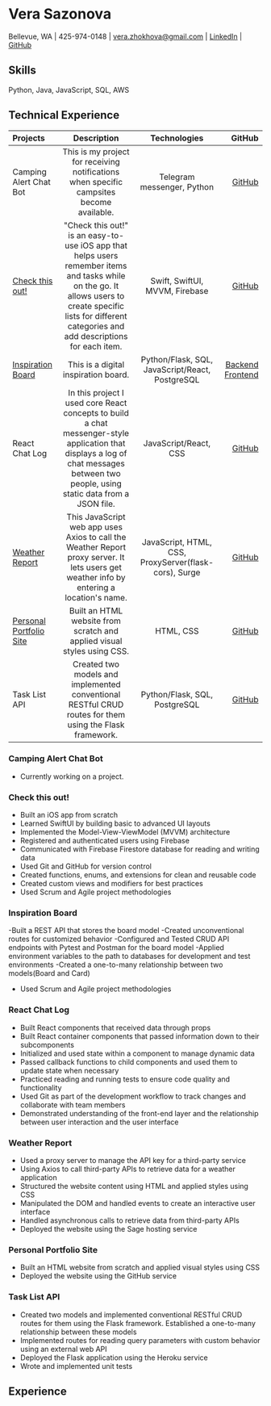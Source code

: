 # Vera Sazonova
Bellevue, WA |
425-974-0148 |
vera.zhokhova@gmail.com | 
[LinkedIn](https://www.linkedin.com/in/vera-sazonova-50a9653b/) |
[GitHub](https://github.com/VeraSa785)

## Skills
Python, Java, JavaScript, SQL, AWS

## Technical Experience
| Projects      | Description | Technologies     | GitHub |
| :---        |    :----:   |   :----:   |       ---: |
| Camping Alert Chat Bot      | This is my project for receiving notifications when specific campsites become available.       | Telegram messenger, Python   |[GitHub](https://github.com/VeraSa785/Camping-Alert-Chat-Bot/blob/main/README.md) |
| [Check this out!](https://www.youtube.com/watch?v=x2WnYd-pKuo)      | "Check this out!" is an easy-to-use iOS app that helps users remember items and tasks while on the go. It allows users to create specific lists for different categories and add descriptions for each item.        | Swift, SwiftUI, MVVM, Firebase   |[GitHub](https://github.com/VeraSa785/check-this-out-capstone)|
| [Inspiration Board](https://thaimynguyen.github.io/front-end-inspiration-board/)   | This is a digital inspiration board. | Python/Flask, SQL, JavaScript/React, PostgreSQL      | [Backend](https://github.com/VeraSa785/back-end-inspiration-board) [Frontend](https://github.com/VeraSa785/front-end-inspiration-board)|
| React Chat Log      | In this project I used core React concepts to build a chat messenger-style application that displays a log of chat messages between two people, using static data from a JSON file.       | JavaScript/React, CSS  |[GitHub](https://github.com/VeraSa785/react-chatlog)|
| [Weather Report](https://vera-and-diana-weather-report.surge.sh/)    | This JavaScript web app uses Axios to call the Weather Report proxy server. It lets users get weather info by entering a location's name.         | JavaScript, HTML, CSS, ProxyServer(flask-cors), Surge     |[GitHub](https://github.com/ada-c17/weather-report) | 
| [Personal Portfolio Site](https://verasa785.github.io/index.html)      | Built an HTML website from scratch and applied visual styles using CSS.       | HTML, CSS   | [GitHub](https://github.com/VeraSa785/VeraSa785.github.io)|
| Task List API   | Created two models and implemented conventional RESTful CRUD routes for them using the Flask framework.      | Python/Flask, SQL, PostgreSQL      | [GitHub](https://github.com/VeraSa785/task-list-api)|

### Camping Alert Chat Bot
- Currently working on a project.
### Check this out!
- Built an iOS app from scratch
- Learned SwiftUI by building basic to advanced UI layouts
- Implemented the Model-View-ViewModel (MVVM) architecture
- Registered and authenticated users using Firebase
- Communicated with Firebase Firestore database for reading and writing data
- Used Git and GitHub for version control
- Created functions, enums, and extensions for clean and reusable code
- Created custom views and modifiers for best practices
- Used Scrum and Agile project methodologies
### Inspiration Board
-Built a REST API that stores the board model 
-Created unconventional routes for customized behavior
-Configured and Tested CRUD API endpoints with Pytest and Postman for the board model
-Applied environment variables to the path to databases for development and test environments
-Created a one-to-many relationship between two models(Board and Card)
- Used Scrum and Agile project methodologies
### React Chat Log
- Built React components that received data through props
- Built React container components that passed information down to their subcomponents
- Initialized and used state within a component to manage dynamic data
- Passed callback functions to child components and used them to update state when necessary
- Practiced reading and running tests to ensure code quality and functionality
- Used Git as part of the development workflow to track changes and collaborate with team members
- Demonstrated understanding of the front-end layer and the relationship between user interaction and the user interface
### Weather Report
- Used a proxy server to manage the API key for a third-party service
- Using Axios to call third-party APIs to retrieve data for a weather application
- Structured the website content using HTML and applied styles using CSS
- Manipulated the DOM and handled events to create an interactive user interface
- Handled asynchronous calls to retrieve data from third-party APIs
- Deployed the website using the Sage hosting service
### Personal Portfolio Site
- Built an HTML website from scratch and applied visual styles using CSS
- Deployed the website using the GitHub service
### Task List API 
- Created two models and implemented conventional RESTful CRUD routes for them using the Flask framework. Established a one-to-many relationship between these models
- Implemented routes for reading query parameters with custom behavior using an external web API
- Deployed the Flask application using the Heroku service
- Wrote and implemented unit tests

## Experience
